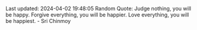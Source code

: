 Last updated: 2024-04-02 19:48:05
Random Quote: Judge nothing, you will be happy. Forgive everything, you will be happier. Love everything, you will be happiest. - Sri Chinmoy